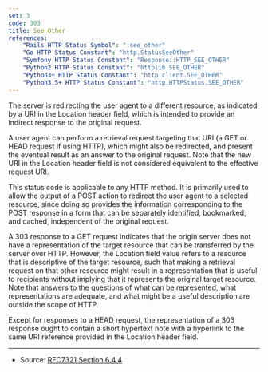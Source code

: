 ```yaml
---
set: 3
code: 303
title: See Other
references:
    "Rails HTTP Status Symbol": ":see_other"
    "Go HTTP Status Constant": "http.StatusSeeOther"
    "Symfony HTTP Status Constant": "Response::HTTP_SEE_OTHER"
    "Python2 HTTP Status Constant": "httplib.SEE_OTHER"
    "Python3+ HTTP Status Constant": "http.client.SEE_OTHER"
    "Python3.5+ HTTP Status Constant": "http.HTTPStatus.SEE_OTHER"
---
```


The server is redirecting the user agent to a different resource, as
indicated by a URI in the Location header field, which is intended to
provide an indirect response to the original request.

A user agent can perform a retrieval request targeting that URI (a GET
or HEAD request if using HTTP), which might also be redirected, and
present the eventual result as an answer to the original request. Note
that the new URI in the Location header field is not considered
equivalent to the effective request URI.

This status code is applicable to any HTTP method. It is primarily used
to allow the output of a POST action to redirect the user agent to a
selected resource, since doing so provides the information corresponding
to the POST response in a form that can be separately identified,
bookmarked, and cached, independent of the original request.

A 303 response to a GET request indicates that the origin server does
not have a representation of the target resource that can be transferred
by the server over HTTP. However, the Location field value refers to a
resource that is descriptive of the target resource, such that making a
retrieval request on that other resource might result in a
representation that is useful to recipients without implying that it
represents the original target resource. Note that answers to the
questions of what can be represented, what representations are adequate,
and what might be a useful description are outside the scope of HTTP.

Except for responses to a HEAD request, the representation of a 303
response ought to contain a short hypertext note with a hyperlink to the
same URI reference provided in the Location header field.

---

* Source: [RFC7321 Section 6.4.4][1]

[1]: <http://tools.ietf.org/html/rfc7231#section-6.4.4>
